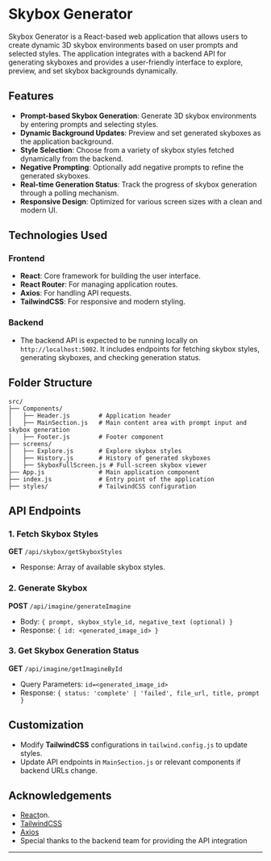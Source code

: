 # Skybox Generator

Skybox Generator is a React-based web application that allows users to create dynamic 3D skybox environments based on user prompts and selected styles. The application integrates with a backend API for generating skyboxes and provides a user-friendly interface to explore, preview, and set skybox backgrounds dynamically.

## Features

- **Prompt-based Skybox Generation**: Generate 3D skybox environments by entering prompts and selecting styles.
- **Dynamic Background Updates**: Preview and set generated skyboxes as the application background.
- **Style Selection**: Choose from a variety of skybox styles fetched dynamically from the backend.
- **Negative Prompting**: Optionally add negative prompts to refine the generated skyboxes.
- **Real-time Generation Status**: Track the progress of skybox generation through a polling mechanism.
- **Responsive Design**: Optimized for various screen sizes with a clean and modern UI.

## Technologies Used

### Frontend

- **React**: Core framework for building the user interface.
- **React Router**: For managing application routes.
- **Axios**: For handling API requests.
- **TailwindCSS**: For responsive and modern styling.

### Backend

- The backend API is expected to be running locally on `http://localhost:5002`. It includes endpoints for fetching skybox styles, generating skyboxes, and checking generation status.


## Folder Structure

```plaintext
src/
├── Components/
│   ├── Header.js        # Application header
│   ├── MainSection.js   # Main content area with prompt input and skybox generation
│   ├── Footer.js        # Footer component
├── screens/
│   ├── Explore.js       # Explore skybox styles
│   ├── History.js       # History of generated skyboxes
│   ├── SkyboxFullScreen.js # Full-screen skybox viewer
├── App.js               # Main application component
├── index.js             # Entry point of the application
├── styles/              # TailwindCSS configuration
```

## API Endpoints

### 1. Fetch Skybox Styles

**GET** `/api/skybox/getSkyboxStyles`

- Response: Array of available skybox styles.

### 2. Generate Skybox

**POST** `/api/imagine/generateImagine`

- Body: `{ prompt, skybox_style_id, negative_text (optional) }`
- Response: `{ id: <generated_image_id> }`

### 3. Get Skybox Generation Status

**GET** `/api/imagine/getImagineById`

- Query Parameters: `id=<generated_image_id>`
- Response: `{ status: 'complete' | 'failed', file_url, title, prompt }`

## Customization

- Modify **TailwindCSS** configurations in `tailwind.config.js` to update styles.
- Update API endpoints in `MainSection.js` or relevant components if backend URLs change.


## Acknowledgements

- [React](https://reactjs.org/)on.
- [TailwindCSS](https://tailwindcss.com/)
- [Axios](https://axios-http.com/)
- Special thanks to the backend team for providing the API integration

---


